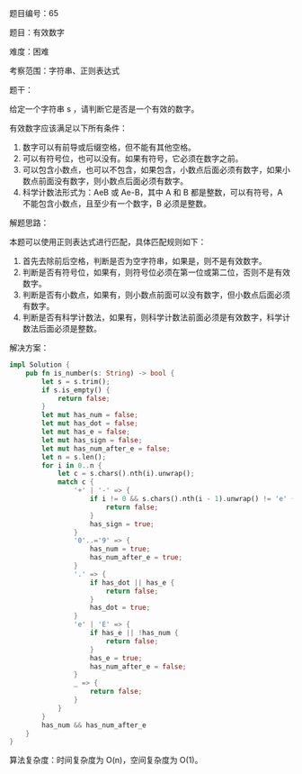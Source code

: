 题目编号：65

题目：有效数字

难度：困难

考察范围：字符串、正则表达式

题干：

给定一个字符串 s ，请判断它是否是一个有效的数字。

有效数字应该满足以下所有条件：

1. 数字可以有前导或后缀空格，但不能有其他空格。
2. 可以有符号位，也可以没有。如果有符号，它必须在数字之前。
3. 可以包含小数点，也可以不包含，如果包含，小数点后面必须有数字，如果小数点前面没有数字，则小数点后面必须有数字。
4. 科学计数法形式为：AeB 或 Ae-B，其中 A 和 B 都是整数，可以有符号，A 不能包含小数点，且至少有一个数字，B 必须是整数。

解题思路：

本题可以使用正则表达式进行匹配，具体匹配规则如下：

1. 首先去除前后空格，判断是否为空字符串，如果是，则不是有效数字。
2. 判断是否有符号位，如果有，则符号位必须在第一位或第二位，否则不是有效数字。
3. 判断是否有小数点，如果有，则小数点前面可以没有数字，但小数点后面必须有数字。
4. 判断是否有科学计数法，如果有，则科学计数法前面必须是有效数字，科学计数法后面必须是整数。

解决方案：

```rust
impl Solution {
    pub fn is_number(s: String) -> bool {
        let s = s.trim();
        if s.is_empty() {
            return false;
        }
        let mut has_num = false;
        let mut has_dot = false;
        let mut has_e = false;
        let mut has_sign = false;
        let mut has_num_after_e = false;
        let n = s.len();
        for i in 0..n {
            let c = s.chars().nth(i).unwrap();
            match c {
                '+' | '-' => {
                    if i != 0 && s.chars().nth(i - 1).unwrap() != 'e' {
                        return false;
                    }
                    has_sign = true;
                }
                '0'..='9' => {
                    has_num = true;
                    has_num_after_e = true;
                }
                '.' => {
                    if has_dot || has_e {
                        return false;
                    }
                    has_dot = true;
                }
                'e' | 'E' => {
                    if has_e || !has_num {
                        return false;
                    }
                    has_e = true;
                    has_num_after_e = false;
                }
                _ => {
                    return false;
                }
            }
        }
        has_num && has_num_after_e
    }
}
```

算法复杂度：时间复杂度为 O(n)，空间复杂度为 O(1)。